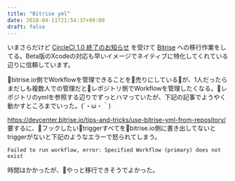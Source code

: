 ```yaml
---
title: "Bitrise yml"
date: 2018-04-11T21:54:37+09:00
draft: false
---
```


いまさらだけど [CircleCI 1.0 終了のお知らせ](https://circleci.com/blog/sunsetting-1-0/) を受けて [Bitrise](https://www.bitrise.io) への移行作業をしてる。Beta版のXcodeの対応も早いイメージでネイティブに特化してくれている辺りに信頼しています。

bitrise.io側でWorkflowを管理できることを売りにしているが、1人だったらまだしも複数人での管理だとレポジトリ側でWorkflowを管理したくなる。レポジトリのymlを参照する辺りでずっとハマっていたが、下記の記事でようやく動かすところまでいった。(´・ω・｀)

https://devcenter.bitrise.io/tips-and-tricks/use-bitrise-yml-from-repository/
要するに、フックしたいtriggerすべてをbitrise.io側に書き出してないとtriggerがないと下記のようなエラーで怒られてしまう。
```
Failed to run workflow, error: Specified Workflow (primary) does not exist
```

時間はかかったが、やっと移行できそうでよかった。